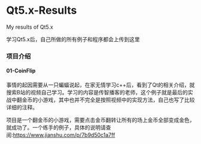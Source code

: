 # Qt5.x-Results
My results of Qt5.x

学习Qt5.x后，自己所做的所有例子和程序都会上传到这里



### 项目介绍

#### 01-CoinFlip

​		事情的起因需要从一只蝙蝠说起，在家无情学习c++后，看到了Qt的相关介绍，就搜索B站的视频自己学习。学习的内容是传智播客的老师，这个例子就是最后的实战中翻金币的小游戏，其中也并不完全是按照视频中的实现方法，自己也写了比较详细的注释。

​		项目是一个翻金币的小游戏，需要点击金币翻转让所有的场上金币全部变成金色，就成功了。一个练手的例子，具体的说明请查阅:https://www.jianshu.com/p/7b9d50c1a7ff
